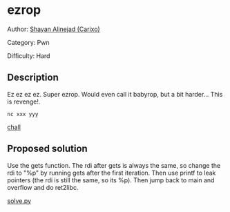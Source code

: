 # ezrop
Author: [Shayan Alinejad (Carixo)](https://github.com/CarixoHD)

Category: Pwn

Difficulty: Hard

## Description
Ez ez ez ez. Super ezrop. Would even call it babyrop, but a bit harder... This is revenge!.

```
nc xxx yyy
```

[chall](./ezrop)

## Proposed solution
Use the gets function. The rdi after gets is always the same, so change the rdi to "%p" by running gets after the first iteration. Then use printf to leak pointers (the rdi is still the same, so its %p). Then jump back to main and overflow and do ret2libc.

[solve.py](./solve.py)
